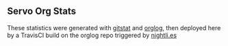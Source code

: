 Servo Org Stats
--------------

These statistics were generated with
[gitstat](https://github.com/youknowone/gitstat) and
[orglog](https://github.com/edunham/orglog), then deployed here by a TravisCI
build on the orglog repo triggered by [nightli.es](https://nightli.es/)
